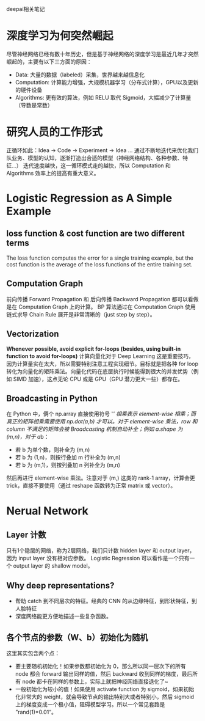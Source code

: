 deepai相关笔记


# 深度学习为何突然崛起
尽管神经网络已经有数十年历史，但是基于神经网络的深度学习是最近几年才突然崛起的，主要有以下三方面的原因：

- Data: 大量的数据（labeled）采集，世界越来越信息化
- Computation: 计算能力增强，大规模机器学习（分布式计算），GPU以及更新的硬件设备
- Algorithms: 更有效的算法，例如 RELU 取代 Sigmoid，大幅减少了计算量（导数是常数）

# 研究人员的工作形式
正循环如此：Idea -> Code -> Experiment -> Idea ...
通过不断地迭代来优化我们队业务、模型的认知，逐渐打造出合适的模型（神经网络结构、各种参数、特征...）
迭代速度越快，这一循环模式走的越快，所以 Computation 和 Algorithms 效率上的提高有重大意义。


# Logistic Regression as A Simple Example

## loss function & cost function are two different terms
The loss function computes the error for a single training example, but the cost function is the average of the loss functions of the entire training set.

## Computation Graph
前向传播 Forward Propagation 和 后向传播 Backward Propagation 都可以看做是在 Computation Graph 上的计算。
BP 算法通过在 Computation Graph 使用 链式求导 Chain Rule 展开是非常清晰的（just step by step）。

## Vectorization
**Whenever possible, avoid explicit for-loops (besides, using built-in function to avoid for-loops)**
计算向量化对于 Deep Learning 这是重要技巧，因为计算量实在太大，所以需要特别注意工程实现细节。目标就是把各种 for loop 转化为向量化的矩阵乘法。向量化代码在底层执行时候能得到很大的并发优势（例如 SIMD 加速），这点无论 CPU 或是 GPU（GPU 潜力更大一些）都存在。

## Broadcasting in Python
在 Python 中，俩个 np.array 直接使用符号 '*' 相乘表示 element-wise 相乘；而真正的矩阵相乘需要使用 np.dot(a,b) 才可以。对于 element-wise 乘法，row 和 column 不满足的矩阵会被 Broadcasting 机制自动补全；例如 a.shape 为 (m,n)，对于 a*b：

- 若 b 为单个数，则补全为 (m,n)
- 若 b 为 (1,n)，则按行叠加 m 行补全为 (m,n)
- 若 b 为 (m,1)，则按列叠加 n 列补全为 (m,n)

然后再进行 element-wise 乘法。注意对于 (m,) 这类的 rank-1 array，计算会更trick，直接不要使用（通过 reshape 函数转为正常 matrix 或 vector）。


# Nerual Network

## Layer 计数
只有1个隐层的网络，称为2层网络，我们只计数 hidden layer 和 output layer，因为 input layer 没有相对应参数。
Logistic Regression 可以看作是一个只有一个 output layer 的 shallow model。

## Why deep representations?
- 帮助 catch 到不同层次的特征。经典的 CNN 的从边缘特征，到形状特征，到人脸特征
- 深度网络能更方便地描述一些复杂函数。 


## 各个节点的参数（W、b）初始化为随机
这里其实包含两个点：
- 要主要随机初始化！如果参数都初始化为 0，那么所以同一层次下的所有 node 都会 forward 输出同样的值，然后 backward 收到同样的梯度，最后所有 node 都卡在同样的参数上，实际上就把神经网络直接退化了~
- 一般初始化为较小的值！如果使用 activate function 为 sigmoid，如果初始化非常大的 weight，就会导致节点的输出特别大或者特别小，然后 sigmoid 上的梯度变成一个极小值，阻碍模型学习。所以一个常见套路是 ”rand(1)*0.01“。





